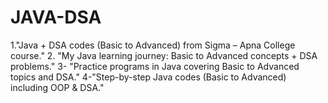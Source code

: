 # JAVA-DSA
1."Java + DSA codes (Basic to Advanced) from Sigma – Apna College course." 2. "My Java learning journey: Basic to Advanced concepts + DSA problems." 3- "Practice programs in Java covering Basic to Advanced topics and DSA."  4-"Step-by-step Java codes (Basic to Advanced) including OOP &amp; DSA."
